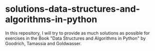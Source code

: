 # solutions-data-structures-and-algorithms-in-python

In this repository, I will try to provide as much solutions as possible for exercises in the Book "Data Structures and Algorithms in Python" by Goodrich, Tamassia and Goldwasser. 
